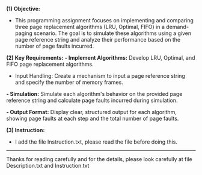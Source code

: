 **(1) Objective:**
- This programming assignment focuses on implementing and comparing three page replacement algorithms (LRU, Optimal, FIFO) in a demand-paging scenario. The goal is to simulate
these algorithms using a given page reference string and analyze their performance based on the number of page faults incurred.

**(2) Key Requirements:**
**- Implement Algorithms:** Develop LRU, Optimal, and FIFO page replacement algorithms. 
- Input Handling: Create a mechanism to input a page reference string and specify the number of memory frames.

**- Simulation:** Simulate each algorithm's behavior on the provided page reference string and calculate page faults incurred during simulation.

**- Output Format:** Display clear, structured output for each algorithm, showing page faults at each step and the total number of page faults.

**(3) Instruction:**
- I add the file Instruction.txt, please read the file before doing this.

***
Thanks for reading carefully and for the details, please look carefully at file Description.txt and Instruction.txt
